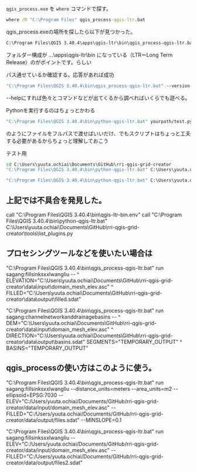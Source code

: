 `qgis_process.exe` を `where` コマンドで探す。
```cmd
where /R "C:\Program Files" qgis_process-qgis-ltr.bat
```

qgis_process.exeの場所を探したら以下が見つかった。
```cmd
C:\Program Files\QGIS 3.40.4\apps\qgis-ltr\bin\qgis_process-qgis-ltr.bat
```
フォルダー構成が …\apps\qgis-ltr\bin になっている（LTR＝Long Term Release）のがポイントです。らしい


パス通せているか確認する。応答があれば成功
```cmd
"C:\Program Files\QGIS 3.40.4\bin\qgis_process-qgis-ltr.bat" --version
```
--helpにすれば色々とコマンドなどが出てくるから調べればいくらでも遊べる。

Pythonを実行するのはちょっとかわる
```cmd
"C:\Program Files\QGIS 3.40.4\bin\python-qgis-ltr.bat" yourpath/test.py
```
のようにファイルをフルパスで渡せばいいだけ、でもスクリプトはちょっと工夫する必要があるからちょっと理解しておこう


テスト用
```cmd
cd C:\Users\yuuta.ochiai\Documents\GitHub\rri-qgis-grid-creator
"C:\Program Files\QGIS 3.40.4\bin\python-qgis-ltr.bat" C:\Users\yuuta.ochiai\Documents\GitHub\rri-qgis-grid-creator\tools\run_fill_sins.py

"C:\Program Files\QGIS 3.40.4\bin\python-qgis-ltr.bat" C:\Users\yuuta.ochiai\Documents\GitHub\rri-qgis-grid-creator\src\shp_to_asc\core.py
```

## 上記では不具合を発見した。
call "C:\Program Files\QGIS 3.40.4\bin\qgis-ltr-bin.env"
call "C:\Program Files\QGIS 3.40.4\bin\python-qgis-ltr.bat" C:\Users\yuuta.ochiai\Documents\GitHub\rri-qgis-grid-creator\tools\list_plugins.py


## プロセシングツールなどを使いたい場合は
"C:\Program Files\QGIS 3.40.4\bin\qgis_process-qgis-ltr.bat" run sagang:fillsinksxxlwangliu -- ^
  ELEVATION="C:\Users\yuuta.ochiai\Documents\GitHub\rri-qgis-grid-creator\data\input\domain_mesh_elev.asc" ^
  FILLED="C:\Users\yuuta.ochiai\Documents\GitHub\rri-qgis-grid-creator\data\output\filled.sdat"

"C:\Program Files\QGIS 3.40.4\bin\qgis_process-qgis-ltr.bat" run sagang:channelnetworkanddrainagebasins -- ^
    DEM="C:\Users\yuuta.ochiai\Documents\GitHub\rri-qgis-grid-creator\data\input\domain_mesh_elev.asc" ^
    DIRECTION="C:\Users\yuuta.ochiai\Documents\GitHub\rri-qgis-grid-creator\data\output\basins.sdat"
    SEGMENTS="TEMPORARY_OUTPUT" ^
    BASINS="TEMPORARY_OUTPUT"

## qgis_processの使い方はこのように使う。
"C:\Program Files\QGIS 3.40.4\bin\qgis_process-qgis-ltr.bat" run sagang:fillsinksxxlwangliu --distance_units=meters --area_units=m2 --ellipsoid=EPSG:7030 --ELEV="C:/Users/yuuta.ochiai/Documents/GitHub/rri-qgis-grid-creator/data/input/domain_mesh_elev.asc" --FILLED="C:/Users/yuuta.ochiai/Documents/GitHub/rri-qgis-grid-creator/data/output/files.sdat" --MINSLOPE=0.1


"C:\Program Files\QGIS 3.40.4\bin\qgis_process-qgis-ltr.bat" run sagang:fillsinksxxlwangliu --ELEV="C:/Users/yuuta.ochiai/Documents/GitHub/rri-qgis-grid-creator/data/input/domain_mesh_elev.asc" --FILLED="C:/Users/yuuta.ochiai/Documents/GitHub/rri-qgis-grid-creator/data/output/files2.sdat" 